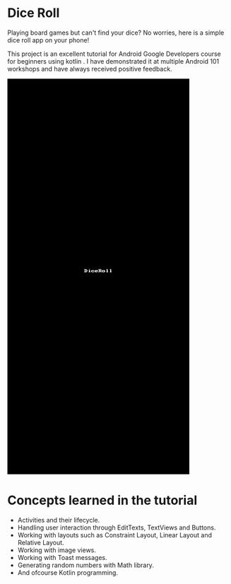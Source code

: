 # Dice Roll
Playing board games but can't find your dice? No worries, here is a simple dice roll app on your phone!

This project is an excellent tutorial for Android Google Developers course for beginners using kotlin . I have demonstrated it at multiple Android 101 workshops and have always received positive feedback.


<img src='https://github.com/Ahmedsafwat101/Dice_Roller/blob/master/DiceRoll.gif' title='Video Walkthrough' width='' alt='Video Walkthrough' />


# Concepts learned in the tutorial
* Activities and their lifecycle.
* Handling user interaction through EditTexts, TextViews and Buttons.
* Working with layouts such as Constraint Layout, Linear Layout and Relative Layout.
* Working with image views.
* Working with Toast messages.
* Generating random numbers with Math library.
* And ofcourse Kotlin programming.

